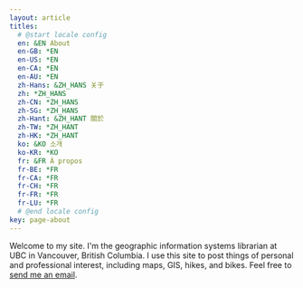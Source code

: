 ```yaml
---
layout: article
titles:
  # @start locale config
  en: &EN About
  en-GB: *EN
  en-US: *EN
  en-CA: *EN
  en-AU: *EN
  zh-Hans: &ZH_HANS 关于
  zh: *ZH_HANS
  zh-CN: *ZH_HANS
  zh-SG: *ZH_HANS
  zh-Hant: &ZH_HANT 關於
  zh-TW: *ZH_HANT
  zh-HK: *ZH_HANT
  ko: &KO 소개
  ko-KR: *KO
  fr: &FR À propos
  fr-BE: *FR
  fr-CA: *FR
  fr-CH: *FR
  fr-FR: *FR
  fr-LU: *FR
  # @end locale config
key: page-about
---
```


Welcome to my site. I'm the geographic information systems librarian at UBC
in Vancouver, British Columbia. I use this site to post things of personal
and professional interest, including maps, GIS, hikes, and bikes. Feel free
to <a href="https://mailhide.io/e/iqIxq"
onclick="mailhidepopup=window.open('https://mailhide.io/e/iqIxq','mailhidepopup','width=580,height=635'); return false;" > send me an email</a>.

